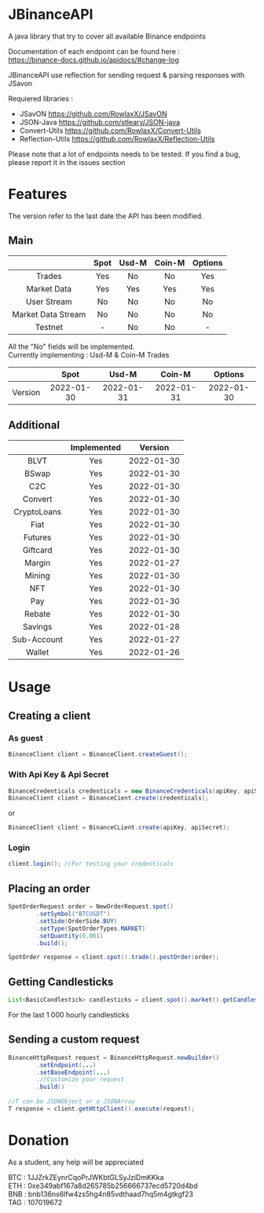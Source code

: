 # JBinanceAPI
A java library that try to cover all available Binance endpoints  

Documentation of each endpoint can be found here :  
https://binance-docs.github.io/apidocs/#change-log

JBinanceAPI use reflection for sending request & parsing responses with JSavon

Requiered libraries :  
- JSavON https://github.com/RowlaxX/JSavON
- JSON-Java https://github.com/stleary/JSON-java
- Convert-Utils https://github.com/RowlaxX/Convert-Utils
- Reflection-Utils https://github.com/RowlaxX/Reflection-Utils

Please note that a lot of endpoints needs to be tested.
If you find a bug, please report it in the issues section

# Features

The version refer to the last date the API has been modified.

## Main

|                    | Spot | Usd-M | Coin-M | Options |
|:------------------:|:----:|:-----:|:------:|:-------:|
|       Trades       |  Yes |   No  |   No   |   Yes   |
|     Market Data    |  Yes |  Yes  |   Yes  |   Yes   |
|     User Stream    |  No  |   No  |   No   |    No   |
| Market Data Stream |  No  |   No  |   No   |    No   |
|       Testnet      |   -  |   No  |   No   |    -    |

All the "No" fields will be implemented.  
Currently implementing : Usd-M & Coin-M Trades

|         |    Spot    |    Usd-M   |   Coin-M   |   Options  |
|:-------:|:----------:|:----------:|:----------:|:----------:|
| Version | 2022-01-30 | 2022-01-31 | 2022-01-31 | 2022-01-30 |


## Additional

|             | Implemented |   Version  |
|:-----------:|:-----------:|:----------:|
|     BLVT    |     Yes     | 2022-01-30 |
|    BSwap    |     Yes     | 2022-01-30 |
|     C2C     |     Yes     | 2022-01-30 |
|   Convert   |     Yes     | 2022-01-30 |
| CryptoLoans |     Yes     | 2022-01-30 |
|     Fiat    |     Yes     | 2022-01-30 |
|   Futures   |     Yes     | 2022-01-30 |
|   Giftcard  |     Yes     | 2022-01-30 |
|    Margin   |     Yes     | 2022-01-27 |
|    Mining   |     Yes     | 2022-01-30 |
|     NFT     |     Yes     | 2022-01-30 |
|     Pay     |     Yes     | 2022-01-30 |
|    Rebate   |     Yes     | 2022-01-30 |
|   Savings   |     Yes     | 2022-01-28 |
| Sub-Account |     Yes     | 2022-01-27 |
|    Wallet   |     Yes     | 2022-01-26 |

# Usage

## Creating a client

### As guest
```java
BinanceClient client = BinanceClient.createGuest();
```

### With Api Key & Api Secret

```java
BinanceCredenticals credenticals = new BinanceCredenticals(apiKey, apiSecret);
BinanceClient client = BinanceCient.create(credenticals);  
```
or 
 
```java
BinanceClient client = BinanceCLient.create(apiKey, apiSecret);
```
### Login
 
```java
client.login(); //For testing your credenticals
```
## Placing an order

```java
SpotOrderRequest order = NewOrderRequest.spot()
        .setSymbol("BTCUSDT")
        .setSide(OrderSide.BUY)
        .setType(SpotOrderTypes.MARKET)
        .setQuantity(0.001)
        .build();

SpotOrder response = client.spot().trade().postOrder(order);
```

## Getting Candlesticks

```java
List<BasicCandlestick> candlesticks = client.spot().market().getCandlesticks("BTCUSDT", Intervals.HOUR_1, 1000);
```
For the last 1 000 hourly candlesticks

## Sending a custom request
```java
BinanceHttpRequest request = BinanceHttpRequest.newBuilder()
        .setEndpoint(...)
        .setBaseEndpoint(...)
        .//Customize your request
        .build()
  
//T can be JSONObject or a JSONArray
T response = client.getHttpClient().execute(request);
```
# Donation
As a student, any help will be appreciated

BTC : 1JJZrkZEynrCqoPrJWKbtGLSyJziDmKKka  
ETH : 0xe349abf167a8d265785b256666737ecd5720d4bd  
BNB : bnb136ns6lfw4zs5hg4n85vdthaad7hq5m4gtkgf23  
TAG : 107019672  

